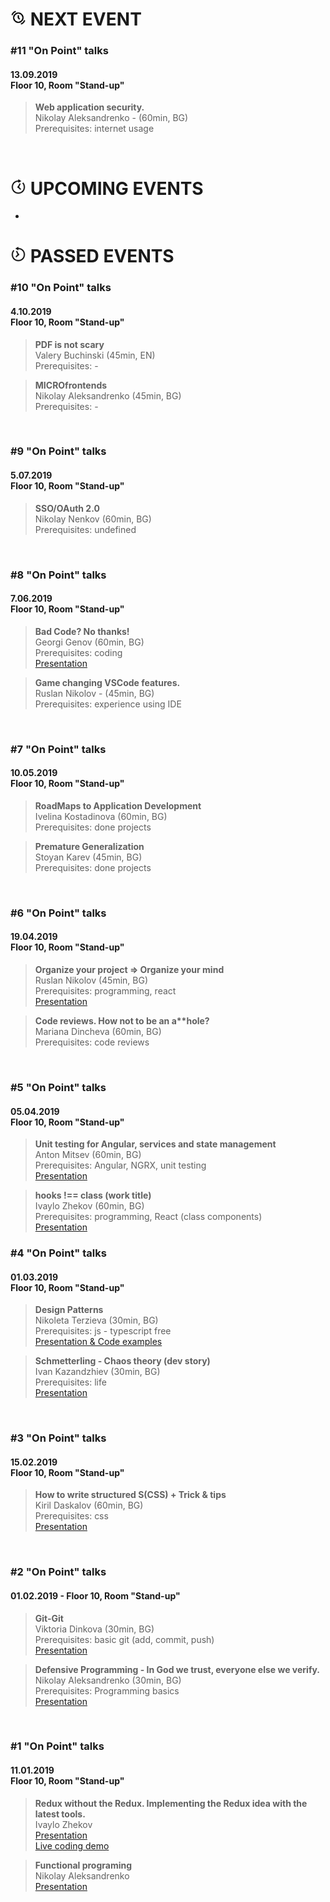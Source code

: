 # <img width="25" src="https://github.com/FED-EPAM/onPoint/blob/master/assets/next.png?raw=true"> NEXT EVENT

### #11 "On Point" talks
#### 13.09.2019<br /> Floor 10, Room "Stand-up"

><b>Web application security.</b>
<br />Nikolay Aleksandrenko - (60min, BG)
<br />Prerequisites: internet usage
<br />

# <img width="25" src="https://github.com/FED-EPAM/onPoint/blob/master/assets/future.png?raw=true"> UPCOMING EVENTS

-

# <img width="25" src="https://github.com/FED-EPAM/onPoint/blob/master/assets/past.png?raw=true"> PASSED EVENTS


### #10 "On Point" talks
#### 4.10.2019<br /> Floor 10, Room "Stand-up"

> <b>PDF is not scary</b>
<br />Valery Buchinski (45min, EN)
<br />Prerequisites: -

> <b>MICROfrontends</b>
<br />Nikolay Aleksandrenko (45min, BG)
<br />Prerequisites: -
<br />

### #9 "On Point" talks
#### 5.07.2019<br /> Floor 10, Room "Stand-up"

> <b>SSO/OAuth 2.0</b>
<br />Nikolay Nenkov (60min, BG)
<br />Prerequisites: undefined
<br />

### #8 "On Point" talks
#### 7.06.2019<br /> Floor 10, Room "Stand-up"

> <b>Bad Code? No thanks!</b>
<br />Georgi Genov (60min, BG)
<br />Prerequisites: coding
<br /><a href="https://github.com/frontend-explorers/onPoint/blob/master/presentations/%238%20onPoint%20-%20%20BadCodeNoThanks_GeorgiGenov.pptx">Presentation</a>

> <b>Game changing VSCode features.</b>
<br />Ruslan Nikolov - (45min, BG)
<br />Prerequisites: experience using IDE
<br />

### #7 "On Point" talks
#### 10.05.2019<br /> Floor 10, Room "Stand-up"

> <b>RoadMaps to Application Development</b>
<br />Ivelina Kostadinova (60min, BG)
<br />Prerequisites: done projects

> <b>Premature Generalization</b>
<br />Stoyan Karev (45min, BG)
<br />Prerequisites: done projects
<br />

### #6 "On Point" talks
#### 19.04.2019<br /> Floor 10, Room "Stand-up"

> <b>Organize your project => Organize your mind</b>
<br />Ruslan Nikolov (45min, BG)
<br />Prerequisites: programming, react
<br /><a href="https://docs.google.com/presentation/d/16QJ6HoFWNg89_7yRtDQmT8XZnDR1KlXwBdYTHU--soc/edit#slide=id.gc6f73a04f_0_0">Presentation</a>

> <b>Code reviews. How not to be an a**hole?</b>
<br />Mariana Dincheva (60min, BG)
<br />Prerequisites: code reviews
<br />

### #5 "On Point" talks
#### 05.04.2019<br /> Floor 10, Room "Stand-up"

> <b>Unit testing for Angular, services and state management</b>
<br />Anton Mitsev (60min, BG)
<br />Prerequisites: Angular, NGRX, unit testing
<br /><a href="https://github.com/frontend-explorers/onPoint/raw/master/presentations/on-point-5-amitsev.zip">Presentation</a>

> <b>hooks !== class (work title)</b>
<br />Ivaylo Zhekov (60min, BG)
<br />Prerequisites: programming, React (class components)
<br /><a href="https://n33vmqmv8m.codesandbox.io/#/">Presentation</a>

### #4 "On Point" talks
#### 01.03.2019<br /> Floor 10, Room "Stand-up"

> <b>Design Patterns</b><br /> Nikoleta Terzieva (30min, BG)<br />
Prerequisites: js - typescript free<br />
<a href="https://github.com/FED-EPAM/onPoint/tree/master/presentations/%234%20Design%20Patterns">Presentation & Code examples</a>

> <b>Schmetterling - Chaos theory (dev story)</b>
<br />Ivan Kazandzhiev (30min, BG)
<br />Prerequisites: life
<br /><a href="https://github.com/FED-EPAM/onPoint/blob/master/presentations/%234%20DevStory.pptx">Presentation</a>
<br />

### #3 "On Point" talks
#### 15.02.2019<br /> Floor 10, Room "Stand-up"

> <b>How to write structured S(CSS) + Trick & tips </b>
<br />Kiril Daskalov (60min, BG)
<br />Prerequisites: css
<br /><a href="https://slides.com/kirildaskalov/deck/fullscreen#/">Presentation</a>
<br />

### #2 "On Point" talks
#### 01.02.2019 - Floor 10, Room "Stand-up"

> <b>Git-Git</b>
<br />Viktoria Dinkova (30min, BG)
<br />Prerequisites: basic git (add, commit, push)
<br /><a href="https://docs.google.com/presentation/d/1vi3vOoFJgJ6bPIm8AIQAO_RXZwYzxgmPBT6xnvGdec8/edit?usp=sharing">Presentation</a>

> <b>Defensive Programming - In God we trust, everyone else we verify.</b>
<br />Nikolay Aleksandrenko (30min, BG)
<br />Prerequisites: Programming basics
<br /><a href="https://docs.google.com/presentation/d/1jwzZNUO133yDx-dgbLkzbAO4ergdSpwgPvuCzmLC6z4/edit?usp=sharing">Presentation</a>
<br />

### #1 "On Point" talks
#### 11.01.2019<br /> Floor 10, Room "Stand-up"

> <b>Redux without the Redux. Implementing the Redux idea with the latest tools.</b>
<br /> Ivaylo Zhekov
<br /><a href="https://l3pmkvlkpm.codesandbox.io/#/title">Presentation</a>
<br /><a href="https://codesandbox.io/s/2wyp51jxxp">Live coding demo</a>

> <b>Functional programing</b>
<br />Nikolay Aleksandrenko
<br /><a href="https://docs.google.com/presentation/d/1K1kEXhoy8Q52Z0NTwJ0OAa3i8rPPSrof4KdBKmAxhSQ/edit?usp=sharing">Presentation</a>

